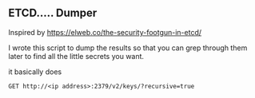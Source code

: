 ETCD..... Dumper
-----------


Inspired by https://elweb.co/the-security-footgun-in-etcd/

I wrote this script to dump the results so that you can grep through them later to find all the little secrets you want.

it basically does 

```
GET http://<ip address>:2379/v2/keys/?recursive=true
```